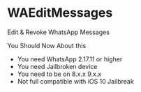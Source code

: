 # WAEditMessages
Edit &amp; Revoke WhatsApp Messages 


You Should Now About this 

- You need WhatsApp 2.17.11 or higher
- You need Jailbroken device 
- You need to be on 8.x.x 9.x.x 
- Not full compatible with iOS 10 Jailbreak  

